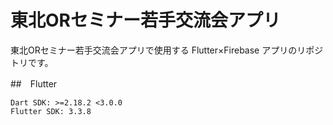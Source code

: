 # 東北ORセミナー若手交流会アプリ

東北ORセミナー若手交流会アプリで使用する Flutter×Firebase アプリのリポジトリです。

##　Flutter

```
Dart SDK: >=2.18.2 <3.0.0
Flutter SDK: 3.3.8
```


